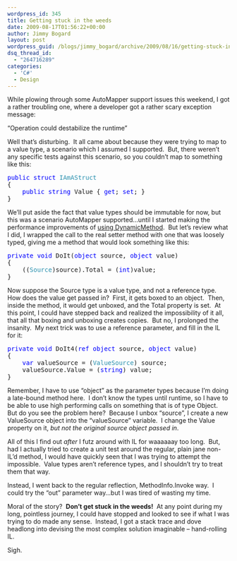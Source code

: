 ```yaml
---
wordpress_id: 345
title: Getting stuck in the weeds
date: 2009-08-17T01:56:22+00:00
author: Jimmy Bogard
layout: post
wordpress_guid: /blogs/jimmy_bogard/archive/2009/08/16/getting-stuck-in-the-weeds.aspx
dsq_thread_id:
  - "264716289"
categories:
  - 'C#'
  - Design
---
```

While plowing through some AutoMapper support issues this weekend, I got a rather troubling one, where a developer got a rather scary exception message:

“Operation could destabilize the runtime”

Well that’s disturbing.&#160; It all came about because they were trying to map to a value type, a scenario which I assumed I supported.&#160; But, there weren’t any specific tests against this scenario, so you couldn’t map to something like this:

<pre><span style="color: blue">public struct </span><span style="color: #2b91af">IAmAStruct
</span>{
    <span style="color: blue">public string </span>Value { <span style="color: blue">get</span>; <span style="color: blue">set</span>; }
}</pre>

[](http://11011.net/software/vspaste)

We’ll put aside the fact that value types should be immutable for now, but this was a scenario AutoMapper supported…until I started making the performance improvements of [using DynamicMethod](http://www.lostechies.com/blogs/jimmy_bogard/archive/2009/08/05/late-bound-invocations-with-dynamicmethod.aspx).&#160; But let’s review what I did, I wrapped the call to the real setter method with one that was loosely typed, giving me a method that would look something like this:

<pre><span style="color: blue">private void </span>DoIt(<span style="color: blue">object </span>source, <span style="color: blue">object </span>value)
{
    ((<span style="color: #2b91af">Source</span>)source).Total = (<span style="color: blue">int</span>)value;
}</pre>

[](http://11011.net/software/vspaste)

Now suppose the Source type is a value type, and not a reference type.&#160; How does the value get passed in?&#160; First, it gets boxed to an object.&#160; Then, inside the method, it would get unboxed, and the Total property is set.&#160; At this point, I could have stepped back and realized the impossibility of it all, that all that boxing and unboxing creates copies.&#160; But no, I prolonged the insanity.&#160; My next trick was to use a reference parameter, and fill in the IL for it:

<pre><span style="color: blue">private void </span>DoIt4(<span style="color: blue">ref object </span>source, <span style="color: blue">object </span>value)
{
    <span style="color: blue">var </span>valueSource = (<span style="color: #2b91af">ValueSource</span>) source;
    valueSource.Value = (<span style="color: blue">string</span>) value;
}</pre>

[](http://11011.net/software/vspaste)

Remember, I have to use “object” as the parameter types because I’m doing a late-bound method here.&#160; I don’t know the types until runtime, so I have to be able to use high performing calls on something that is of type Object.&#160; But do you see the problem here?&#160; Because I unbox “source”, I create a new ValueSource object into the “valueSource” variable.&#160; I change the Value property on it, _but not the original source object passed in_.

All of this I find out _after_ I futz around with IL for waaaaaay too long.&#160; But, had I actually tried to create a unit test around the regular, plain jane non-IL’d method, I would have quickly seen that I was trying to attempt the impossible.&#160; Value types aren’t reference types, and I shouldn’t try to treat them that way.

Instead, I went back to the regular reflection, MethodInfo.Invoke way.&#160; I could try the “out” parameter way…but I was tired of wasting my time.

Moral of the story?&#160; **Don’t get stuck in the weeds!**&#160; At any point during my long, pointless journey, I could have stopped and looked to see if what I was trying to do made any sense.&#160; Instead, I got a stack trace and dove headlong into devising the most complex solution imaginable – hand-rolling IL.

Sigh.
